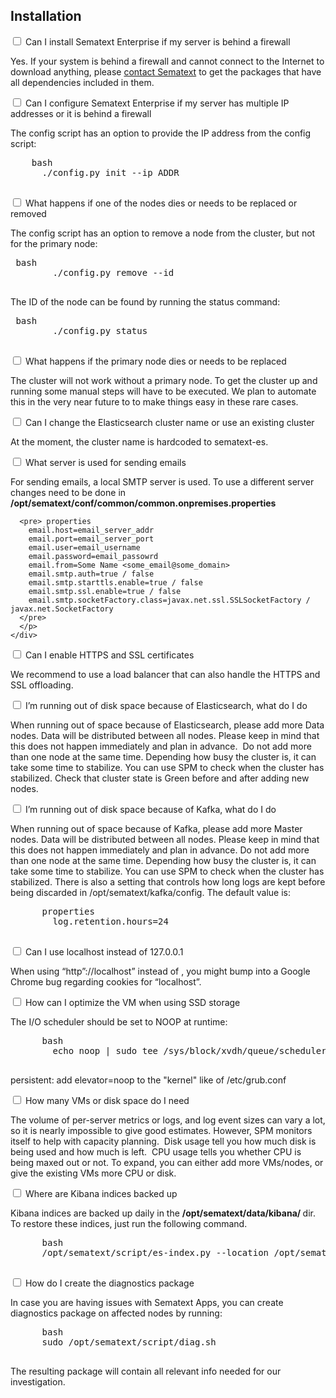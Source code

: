 ## Installation

<div class="accordion">
  <div class="option">
    <input type="checkbox" id="toggle1" class="toggle" />
    <label class="title" for="toggle1">
      Can I install Sematext Enterprise if my server is behind a firewall
    </label>
    <div class="content">
      <p>Yes. If your system is behind a firewall and cannot connect to the
      Internet to download anything, please <a href="https://sematext.com/contact/">contact Sematext</a> to get the packages that have
      all dependencies included in
      them.</p>
    </div>
  </div>
  <div class="option">
    <input type="checkbox" id="toggle2" class="toggle" />
    <label class="title" for="toggle2">Can I configure Sematext Enterprise if my server has multiple IP addresses or it is behind a firewall
    </label>
    <div class="content">
      <p>The config script has an option to provide the IP address from the config script:
    <pre>
    bash
      ./config.py init --ip ADDR
    </pre>
    </p>
    </div>
  </div>
  <div class="option">
    <input type="checkbox" id="toggle3" class="toggle" />
    <label class="title" for="toggle3">
      What happens if one of the nodes dies or needs to be replaced or removed
    </label>
    <div class="content">
      <p>
      The config script has an option to remove a node from the cluster, but
      not for the primary node: </p>
      <pre> bash
        ./config.py remove --id <node_id>
      </pre>
    <p>  The ID of the node can be found by running the status command: </p>
      <pre> bash
        ./config.py status 
      </pre>
      </p>
    </div>
  </div>
  <div class="option">
    <input type="checkbox" id="toggle4" class="toggle" />
    <label class="title" for="toggle4">
      What happens if the primary node dies or needs to be replaced
    </label>
    <div class="content">
      <p>
      The cluster will not work without a primary node. To get the cluster up
      and running some manual steps will have to be executed. We plan to
      automate this in the very near future to to make things easy in these
      rare
      cases.
      </p>
    </div>
  </div>
  <div class="option">
    <input type="checkbox" id="toggle5" class="toggle" />
    <label class="title" for="toggle5">
      Can I change the Elasticsearch cluster name or use an existing cluster
    </label>
    <div class="content">
      <p>
      At the moment, the cluster name is hardcoded to sematext-es.
      </p>
    </div>
  </div>
  <div class="option">
    <input type="checkbox" id="toggle6" class="toggle" />
    <label class="title" for="toggle6">
      What server is used for sending emails
    </label>
    <div class="content">
      <p>
      For sending emails, a local SMTP server is used. To use a different
      server changes need to be done in
      <strong>/opt/sematext/conf/common/common.onpremises.properties</strong>

      <pre> properties
        email.host=email_server_addr
        email.port=email_server_port
        email.user=email_username
        email.password=email_passowrd
        email.from=Some Name <some_email@some_domain>
        email.smtp.auth=true / false
        email.smtp.starttls.enable=true / false
        email.smtp.ssl.enable=true / false
        email.smtp.socketFactory.class=javax.net.ssl.SSLSocketFactory / javax.net.SocketFactory
      </pre>
      </p>
    </div>
  </div>
  <div class="option">
    <input type="checkbox" id="toggle7" class="toggle" />
    <label class="title" for="toggle7">
      Can I enable HTTPS and SSL certificates
    </label>
    <div class="content">
      <p>
      We recommend to use a load balancer that can also handle the HTTPS and SSL offloading.
      </p>
    </div>
  </div>
  <div class="option">
    <input type="checkbox" id="toggle8" class="toggle" />
    <label class="title" for="toggle8">
      I’m running out of disk space because of Elasticsearch, what do I do
    </label>
    <div class="content">
      <p>
      When running out of space because of Elasticsearch, please add more Data
      nodes. Data will be distributed between all nodes. Please keep in mind
      that this does not happen immediately and plan in advance.  Do not add
      more than one node at the same time. Depending how busy the cluster is,
      it can take some time to stabilize. You can use SPM to check when the
      cluster has stabilized. Check that cluster state is Green before and
      after adding new nodes.
      </p>
    </div>
  </div>
  <div class="option">
    <input type="checkbox" id="toggle9" class="toggle" />
    <label class="title" for="toggle9">
      I’m running out of disk space because of Kafka, what do I do
    </label>
    <div class="content">
      <p>
      When running out of space because of Kafka, please add more Master
      nodes. Data will be distributed between all nodes. Please keep in mind
      that this does not happen immediately and plan in advance. Do not add
      more than one node at the same time. Depending how busy the cluster is,
      it can take some time to stabilize. You can use SPM to check when the
      cluster has stabilized. There is also a setting that controls how long
      logs are kept before being discarded in /opt/sematext/kafka/config. The
      default value is:
      <pre>
      properties
        log.retention.hours=24
      </pre>
      </p>
    </div>
  </div>
  <div class="option">
    <input type="checkbox" id="toggle10" class="toggle" />
    <label class="title" for="toggle10">
      Can I use localhost instead of 127.0.0.1
    </label>
    <div class="content">
      <p>
      When using “http”://localhost” instead of <http://127.0.0.1>, you might
      bump into a Google Chrome bug regarding cookies for “localhost”.
      </p>
    </div>
  </div>
  <div class="option">
    <input type="checkbox" id="toggle11" class="toggle" />
    <label class="title" for="toggle11">
      How can I optimize the VM when using SSD storage
    </label>
    <div class="content">
      <p>
      The I/O scheduler should be set to NOOP at runtime:
      <pre>
      bash
        echo noop | sudo tee /sys/block/xvdh/queue/scheduler (xvdh is the SSD drive)
      </pre>
      persistent: add elevator=noop to the "kernel" like of /etc/grub.conf
      </p>
    </div>
  </div>
  <div class="option">
    <input type="checkbox" id="toggle12" class="toggle" />
    <label class="title" for="toggle12">
      How many VMs or disk space do I need
    </label>
    <div class="content">
      <p>
      The volume of per-server metrics or logs, and log event sizes can vary a
      lot, so it is nearly impossible to give good estimates. However, SPM
      monitors itself to help with capacity planning.  Disk usage tell you how
      much disk is being used and how much is left.  CPU usage tells you
      whether CPU is being maxed out or not. To expand, you can either add
      more VMs/nodes, or give the existing VMs more CPU or disk.
      </p>
    </div>
  </div>
  <div class="option">
    <input type="checkbox" id="toggle13" class="toggle" />
    <label class="title" for="toggle13">
      Where are Kibana indices backed up
    </label>
    <div class="content">
      <p>
      Kibana indices are backed up daily in
      the <strong>/opt/sematext/data/kibana/<DATE\> </strong> dir.
      To restore these indices, just run the following
      command.
      <pre>
      bash
      /opt/sematext/script/es-index.py --location /opt/sematext/data/kibana/<DATE> restore
      </pre>
      </p>
    </div>
  </div>
  <div class="option">
    <input type="checkbox" id="toggle14" class="toggle" />
    <label class="title" for="toggle14">
      How do I create the diagnostics package
    </label>
    <div class="content">
      <p>In case you are having issues with Sematext Apps, you can create diagnostics package on affected nodes by running: </p>
      <pre>
      bash
      sudo /opt/sematext/script/diag.sh
      </pre>
      <p>
      The resulting package will contain all relevant info needed for our investigation.
      </p>
    </div>
  </div>
</div>




